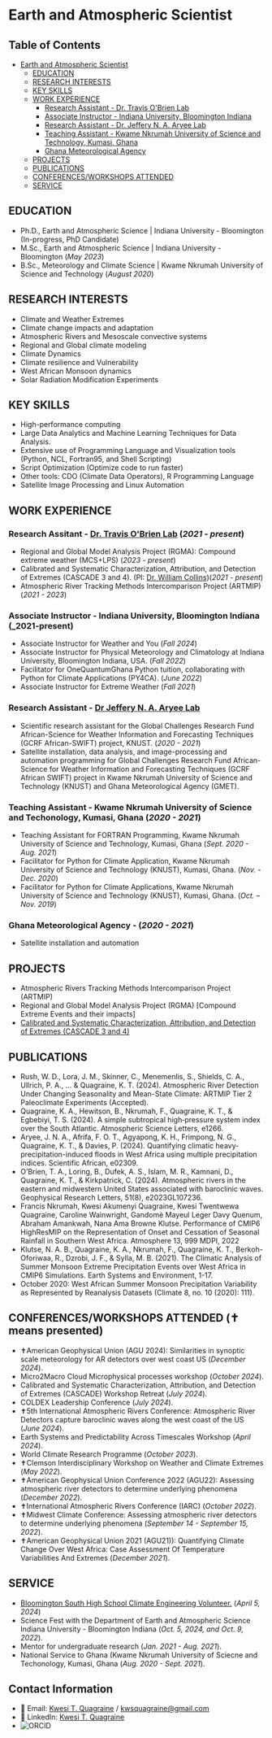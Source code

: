 # Earth and Atmospheric Scientist
## Table of Contents

- [Earth and Atmospheric Scientist](#earth-and-atmospheric-scientist)
  - [EDUCATION](#education)
  - [RESEARCH INTERESTS](#research-interests)
  - [KEY SKILLS](#key-skills)
  - [WORK EXPERIENCE](#work-experience)
    - [Research Assistant - Dr. Travis O'Brien Lab](#research-assistant---dr-travis-obrien-lab)
    - [Associate Instructor - Indiana University, Bloomington Indiana](#associate-instructor---indiana-university-bloomington-indiana)
    - [Research Assistant - Dr. Jeffery N. A. Aryee Lab](#research-assistant---dr-jeffery-n-a-aryee-lab)
    - [Teaching Assistant - Kwame Nkrumah University of Science and Technology, Kumasi, Ghana](#teaching-assistant---kwame-nkrumah-university-of-science-and-technology-kumasi-ghana)
    - [Ghana Meteorological Agency](#ghana-meteorological-agency)
  - [PROJECTS](#projects)
  - [PUBLICATIONS](#publications)
  - [CONFERENCES/WORKSHOPS ATTENDED](#conferencesworkshops-attended)
  - [SERVICE](#service)
    
## EDUCATION
- Ph.D., Earth and Atmospheric Science | Indiana University - Bloomington (In-progress, PhD Candidate)
- M.Sc., Earth and Atmospheric Science | Indiana University - Bloomington (_May 2023_)
- B.Sc., Meteorology and Climate Science | Kwame Nkrumah University of Science and Technology (_August 2020_)

## RESEARCH INTERESTS
- Climate and Weather Extremes
- Climate change impacts and adaptation
- Atmospheric Rivers and Mesoscale convective systems
- Regional and Global climate modeling
- Climate Dynamics
- Climate resilience and Vulnerability
- West African Monsoon dynamics
- Solar Radiation Modification Experiments


## KEY SKILLS
- High-performance computing
- Large Data Analytics and Machine Learning Techniques for Data Analysis.
- Extensive use of Programming Language and Visualization tools (Python, NCL, Fortran95, and Shell Scripting)
- Script Optimization (Optimize code to run faster)  
- Other tools: CDO (Climate Data Operators), R Programming Language
- Satellite Image Processing and Linux Automation  

## WORK EXPERIENCE 
### Research Assitant - [Dr. Travis O'Brien Lab](https://earth.indiana.edu/directory/faculty/obrien-travis.html) (_2021 - present_)

- Regional and Global Model Analysis Project (RGMA): Compound extreme weather (MCS+LPS) (_2023 - present_)
- Calibrated and Systematic Characterization, Attribution, and Detection of Extremes (CASCADE 3 and 4). (PI: [Dr. William Collins](https://profiles.lbl.gov/11626-william-collins))(_2021 - present_)
- Atmospheric River Tracking Methods Intercomparison Project (ARTMIP) (_2021 - 2023_)
  
### Associate Instructor - Indiana University, Bloomington Indiana (_2021-present)
- Associate Instructor for Weather and You (_Fall 2024_)
- Associate Instructor for Physical Meteorology and Climatology at Indiana University, Bloomington Indiana, USA. (_Fall 2022_)
- Facilitator for OneQuantumGhana Python tuition, collaborating with Python for Climate Applications (PY4CA). (_June 2022_)
- Associate Instructor for Extreme Weather (_Fall 2021_)

### Research Assistant - [Dr Jeffery N. A. Aryee Lab](https://orcid.org/0000-0002-4481-1441)
- Scientific research assistant for the Global Challenges Research Fund African-Science for Weather Information and Forecasting Techniques (GCRF African-SWIFT) project, KNUST. (_2020 - 2021_)
- Satellite installation, data analysis, and image-processing and automation programming for Global Challenges Research Fund African-Science for Weather Information and Forecasting Techniques (GCRF African SWIFT) project in Kwame Nkrumah University of Science and Technology (KNUST) and Ghana Meteorological Agency (GMET).

### Teaching Assistant - Kwame Nkrumah University of Science and Techonology, Kumasi, Ghana (_2020 - 2021_)
- Teaching Assistant for FORTRAN  Programming, Kwame Nkrumah University of Science and Technology, Kumasi, Ghana (_Sept. 2020 - Aug. 2021_)
- Facilitator for Python for Climate Application, Kwame Nkrumah University of Science and Technology (KNUST), Kumasi, Ghana. (_Nov. - Dec. 2020_)
- Facilitator for Python for Climate Applications, Kwame Nkrumah University of Science and Technology (KNUST), Kumasi, Ghana. (_Oct. – Nov. 2019_)

### Ghana Meteorological Agency - (_2020 - 2021_)
- Satellite installation and automation
  
## PROJECTS
- Atmospheric Rivers Tracking Methods Intercomparison Project (ARTMIP)
- Regional and Global Model Analysis Project (RGMA) [Compound Extreme Events and their impacts]
- [Calibrated and Systematic Characterization, Attribution, and Detection of Extremes (CASCADE 3 and 4)](https://cascade.lbl.gov/)

## PUBLICATIONS
- Rush, W. D., Lora, J. M., Skinner, C., Menemenlis, S., Shields, C. A., Ullrich, P. A., ... & Quagraine, K. T. (2024). Atmospheric River Detection Under Changing Seasonality and Mean-State Climate: ARTMIP Tier 2 Paleoclimate Experiments (Accepted).
- Quagraine, K. A., Hewitson, B., Nkrumah, F., Quagraine, K. T., & Egbebiyi, T. S. (2024). A simple subtropical high‐pressure system index over the South Atlantic. Atmospheric Science Letters, e1266.
- Aryee, J. N. A., Afrifa, F. O. T., Agyapong, K. H., Frimpong, N. G., Quagraine, K. T., & Davies, P. (2024). Quantifying climatic heavy-precipitation-induced floods in West Africa using multiple precipitation indices. Scientific African, e02309.
- O’Brien, T. A., Loring, B., Dufek, A. S., Islam, M. R., Kamnani, D., Quagraine, K. T., & Kirkpatrick, C. (2024). Atmospheric rivers in the eastern and midwestern United States associated with baroclinic waves. Geophysical Research Letters, 51(8), e2023GL107236.
- Francis Nkrumah, Kwesi Akumenyi Quagraine, Kwesi Twentwewa Quagraine, Caroline Wainwright, Gandomè Mayeul Leger Davy Quenum, Abraham Amankwah, Nana Ama Browne Klutse. Performance of CMIP6 HighResMIP on the Representation of Onset and Cessation of Seasonal Rainfall in Southern West Africa. Atmosphere 13, 999 MDPI, 2022
- Klutse, N. A. B., Quagraine, K. A., Nkrumah, F., Quagraine, K. T., Berkoh-Oforiwaa, R., Dzrobi, J. F., & Sylla, M. B. (2021). The Climatic Analysis of Summer Monsoon Extreme Precipitation Events over West Africa in CMIP6 Simulations. Earth Systems and Environment, 1-17.
- October 2020:  West African Summer Monsoon Precipitation Variability as Represented by Reanalysis Datasets (Climate 8, no. 10 (2020): 111).

## CONFERENCES/WORKSHOPS ATTENDED (✝ means presented)
- ✝American Geophysical Union (AGU 2024): Similarities in synoptic scale meteorology for AR detectors over west coast US (_December 2024_).
- Micro2Macro Cloud Microphysical processes workshop (_October 2024_).
- Calibrated and Systematic Characterization, Attribution, and Detection of Extremes (CASCADE) Workshop Retreat (_July 2024_).
- COLDEX Leadership Conference (_July 2024_).
- ✝5th International Atmospheric Rivers Conference: Atmospheric River Detectors capture baroclinic waves along the west coast of the US (_June 2024_).
- Earth Systems and Predictability Across Timescales Workshop (_April 2024_).
- World Climate Research Programme (_October 2023_).
- ✝Clemson Interdisciplinary Workshop on Weather and Climate Extremes (_May 2022_).
- ✝American Geophysical Union Conference 2022 (AGU22): Assessing atmospheric river detectors to determine underlying phenomena (_December 2022_).
- ✝International Atmospheric Rivers Conference (IARC) (_October 2022_).
- ✝Midwest Climate Conference: Assessing atmospheric river detectors to determine underlying phenomena (_September 14 - September 15, 2022_).
- ✝American Geophysical Union 2021 (AGU21)): Quantifying Climate Change Over West Africa: Case Assessment Of Temperature Variabilities And Extremes (_December 2021_).

## SERVICE
- [Bloomington South High School Climate Engineering Volunteer.](https://tinyurl.com/yc5pp2nt) (_April 5, 2024_)
- Science Fest with the Department of Earth and Atmospheric Science Indiana University - Bloomington Indiana (_Oct. 5, 2024, and Oct. 9, 2022_).
- Mentor for undergraduate research (_Jan. 2021 - Aug. 2021_).
- National Service to Ghana (Kwame Nkrumah University of Sciecne and Techonology, Kumasi, Ghana (_Aug. 2020 - Sept. 2021_).


## Contact Information
- 📧 Email: [Kwesi T. Quagraine](ktquagra@iu.edu) / kwsquagraine@gmail.com
- 🔗 LinkedIn: [Kwesi T. Quagraine](https://www.linkedin.com/in/kwesi-quagraine-92b510107/)
- ![ORCID](https://orcid.org/my-orcid?orcid=0000-0002-6452-1847)








